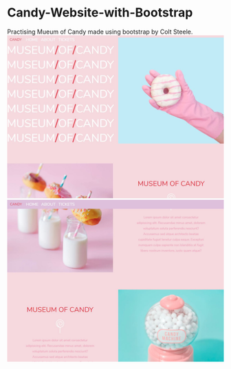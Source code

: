 # Candy-Website-with-Bootstrap
Practising Mueum of Candy made using bootstrap by Colt Steele.
![](capture_1.JPG)
![](capture_2.JPG)
